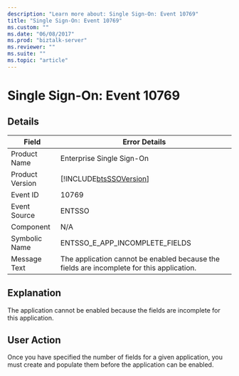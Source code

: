 ```yaml
---
description: "Learn more about: Single Sign-On: Event 10769"
title: "Single Sign-On: Event 10769"
ms.custom: ""
ms.date: "06/08/2017"
ms.prod: "biztalk-server"
ms.reviewer: ""
ms.suite: ""
ms.topic: "article"
---
```

# Single Sign-On: Event 10769
## Details  
  
| Field | Error Details |
|-----------------|-------------------------------------------------------------------------------------------|
|  Product Name   |                                 Enterprise Single Sign-On                                 |
| Product Version |                [!INCLUDE[btsSSOVersion](../includes/btsssoversion-md.md)]                 |
|    Event ID     |                                           10769                                           |
|  Event Source   |                                          ENTSSO                                           |
|    Component    |                                            N/A                                            |
|  Symbolic Name  |                              ENTSSO_E_APP_INCOMPLETE_FIELDS                               |
|  Message Text   | The application cannot be enabled because the fields are incomplete for this application. |
  
## Explanation  
 The application cannot be enabled because the fields are incomplete for this application.  
  
## User Action  
 Once you have specified the number of fields for a given application, you must create and populate them before the application can be enabled.
